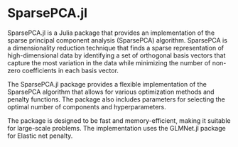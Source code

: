 # SparsePCA.jl
SparsePCA.jl is a Julia package that provides an implementation of the sparse principal component analysis (SparsePCA) algorithm. SparsePCA is a dimensionality reduction technique that finds a sparse representation of high-dimensional data by identifying a set of orthogonal basis vectors that capture the most variation in the data while minimizing the number of non-zero coefficients in each basis vector.

The SparsePCA.jl package provides a flexible implementation of the SparsePCA algorithm that allows for various optimization methods and penalty functions. The package also includes parameters for selecting the optimal number of components and hyperparameters.

The package is designed to be fast and memory-efficient, making it suitable for large-scale problems. The implementation uses the GLMNet.jl package for Elastic net penalty.
